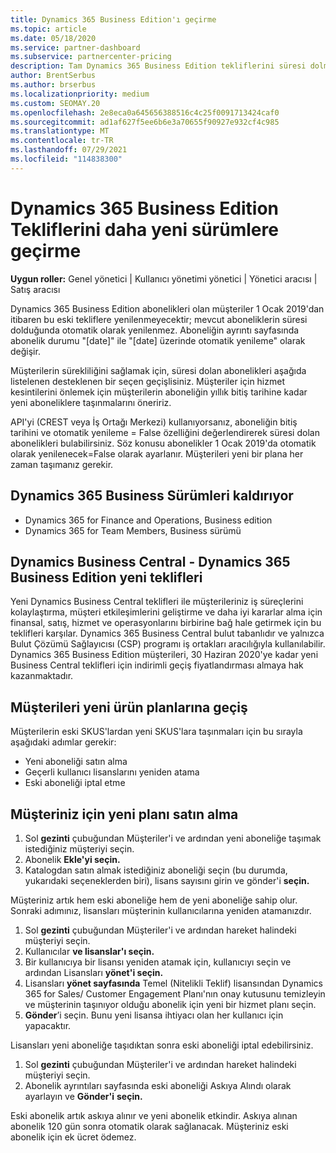 ```yaml
---
title: Dynamics 365 Business Edition'ı geçirme
ms.topic: article
ms.date: 05/18/2020
ms.service: partner-dashboard
ms.subservice: partnercenter-pricing
description: Tam Dynamics 365 Business Edition tekliflerini süresi dolmadan önce daha yeni sürümlere geçirmeyi öğrenin.
author: BrentSerbus
ms.author: brserbus
ms.localizationpriority: medium
ms.custom: SEOMAY.20
ms.openlocfilehash: 2e8eca0a645656388516c4c25f0091713424caf0
ms.sourcegitcommit: ad1af627f5ee6b6e3a70655f90927e932cf4c985
ms.translationtype: MT
ms.contentlocale: tr-TR
ms.lasthandoff: 07/29/2021
ms.locfileid: "114838300"
---
```

# <a name="migrate-dynamics-365-business-edition-offers-to-newer-versions"></a>Dynamics 365 Business Edition Tekliflerini daha yeni sürümlere geçirme

**Uygun roller:** Genel yönetici | Kullanıcı yönetimi yönetici | Yönetici aracısı | Satış aracısı

Dynamics 365 Business Edition abonelikleri olan müşteriler 1 Ocak 2019'dan itibaren bu eski tekliflere yenilenmeyecektir; mevcut aboneliklerin süresi dolduğunda otomatik olarak yenilenmez. Aboneliğin ayrıntı sayfasında abonelik durumu "[date]" ile "[date] üzerinde otomatik yenileme" olarak değişir.

Müşterilerin sürekliliğini sağlamak için, süresi dolan abonelikleri aşağıda listelenen desteklenen bir seçen geçişlisiniz. Müşteriler için hizmet kesintilerini önlemek için müşterilerin aboneliğin yıllık bitiş tarihine kadar yeni aboneliklere taşınmalarını öneririz.

API'yi (CREST veya İş Ortağı Merkezi) kullanıyorsanız, aboneliğin bitiş tarihini ve otomatik yenileme = False özelliğini değerlendirerek süresi dolan abonelikleri bulabilirsiniz. Söz konusu abonelikler 1 Ocak 2019'da otomatik olarak yenilenecek=False olarak ayarlanır. Müşterileri yeni bir plana her zaman taşımanız gerekir. 

## <a name="the-dynamics-365-business-editions-being-retired"></a>Dynamics 365 Business Sürümleri kaldırıyor

- Dynamics 365 for Finance and Operations, Business edition
- Dynamics 365 for Team Members, Business sürümü

## <a name="dynamics-business-central---the-dynamics-365-business-edition-new-offers"></a>Dynamics Business Central - Dynamics 365 Business Edition yeni teklifleri

Yeni Dynamics Business Central teklifleri ile müşterileriniz iş süreçlerini kolaylaştırma, müşteri etkileşimlerini geliştirme ve daha iyi kararlar alma için finansal, satış, hizmet ve operasyonlarını birbirine bağ hale getirmek için bu teklifleri karşılar. Dynamics 365 Business Central bulut tabanlıdır ve yalnızca Bulut Çözümü Sağlayıcısı (CSP) programı iş ortakları aracılığıyla kullanılabilir.
Dynamics 365 Business Edition müşterileri, 30 Haziran 2020'ye kadar yeni Business Central teklifleri için indirimli geçiş fiyatlandırması almaya hak kazanmaktadır.

## <a name="transition-customers-to-new-product-plans"></a>Müşterileri yeni ürün planlarına geçiş

 Müşterilerin eski SKUS'lardan yeni SKUS'lara taşınmaları için bu sırayla aşağıdaki adımlar gerekir:

- Yeni aboneliği satın alma
- Geçerli kullanıcı lisanslarını yeniden atama
- Eski aboneliği iptal etme

## <a name="purchase-the-new-plan-for-your-customer"></a>Müşteriniz için yeni planı satın alma

1. Sol **gezinti** çubuğundan Müşteriler'i ve ardından yeni aboneliğe taşımak istediğiniz müşteriyi seçin.
2. Abonelik **Ekle'yi seçin.**
3. Katalogdan satın almak istediğiniz aboneliği seçin (bu durumda, yukarıdaki seçeneklerden biri), lisans sayısını girin ve gönder'i **seçin.** 

Müşteriniz artık hem eski aboneliğe hem de yeni aboneliğe sahip olur. Sonraki adımınız, lisansları müşterinin kullanıcılarına yeniden atamanızdır.

1. Sol **gezinti** çubuğundan Müşteriler'i ve ardından hareket halindeki müşteriyi seçin.
2. Kullanıcılar **ve lisanslar'ı seçin.**
3. Bir kullanıcıya bir lisansı yeniden atamak için, kullanıcıyı seçin ve ardından Lisansları **yönet'i seçin.** 
4. Lisansları **yönet sayfasında** Temel (Nitelikli Teklif) lisansından Dynamics 365 for Sales/ Customer Engagement Planı'nın onay kutusunu temizleyin ve müşterinin taşınıyor olduğu abonelik için yeni bir hizmet planı seçin. 
5. **Gönder**’i seçin. Bunu yeni lisansa ihtiyacı olan her kullanıcı için yapacaktır. 

Lisansları yeni aboneliğe taşıdıktan sonra eski aboneliği iptal edebilirsiniz. 

1. Sol **gezinti** çubuğundan Müşteriler'i ve ardından hareket halindeki müşteriyi seçin.
2. Abonelik ayrıntıları sayfasında eski aboneliği Askıya Alındı olarak ayarlayın ve **Gönder'i** **seçin.**

Eski abonelik artık askıya alınır ve yeni abonelik etkindir. Askıya alınan abonelik 120 gün sonra otomatik olarak sağlanacak. Müşteriniz eski abonelik için ek ücret ödemez.

